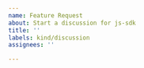 ```yaml
---
name: Feature Request
about: Start a discussion for js-sdk
title: ''
labels: kind/discussion
assignees: ''

---
```

